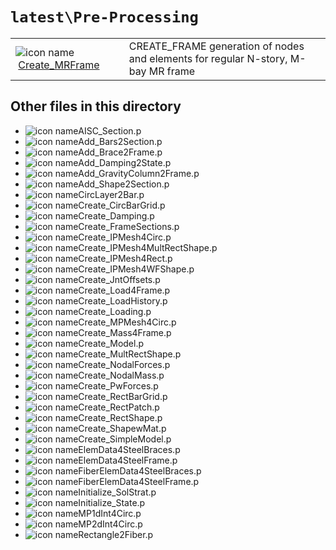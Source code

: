 <!-- <!DOCTYPE html> -->
<!-- <html lang="en"> -->
<!-- <body> -->
<!-- <a name="_top"></a>
<table width="100%"><tr><td align="left"><a href="../../index.md"><img alt="<" border="0" src="../../left.png">&nbsp;Master index</a></td>
<td align="right"><a href="index.md">Index for `latest\Pre-Processing`&nbsp;<img alt=">" border="0" src="../../right.png"></a></td></tr></table> -->

# `latest\Pre-Processing`

<table>
<tr><td><img src="../../matlab_logo.png" alt="icon name" class="icon">&nbsp;<a href="Create_MRFrame">Create_MRFrame</a></td><td>CREATE_FRAME generation of nodes and elements for regular N-story, M-bay MR frame </td></tr></table>

## Other files in this directory

<ul>
<li><img src="../../matlab_logo.png" alt="icon name" class="icon">AISC_Section.p</li><li><img src="../../matlab_logo.png" alt="icon name" class="icon">Add_Bars2Section.p</li><li><img src="../../matlab_logo.png" alt="icon name" class="icon">Add_Brace2Frame.p</li><li><img src="../../matlab_logo.png" alt="icon name" class="icon">Add_Damping2State.p</li><li><img src="../../matlab_logo.png" alt="icon name" class="icon">Add_GravityColumn2Frame.p</li><li><img src="../../matlab_logo.png" alt="icon name" class="icon">Add_Shape2Section.p</li><li><img src="../../matlab_logo.png" alt="icon name" class="icon">CircLayer2Bar.p</li><li><img src="../../matlab_logo.png" alt="icon name" class="icon">Create_CircBarGrid.p</li><li><img src="../../matlab_logo.png" alt="icon name" class="icon">Create_Damping.p</li><li><img src="../../matlab_logo.png" alt="icon name" class="icon">Create_FrameSections.p</li><li><img src="../../matlab_logo.png" alt="icon name" class="icon">Create_IPMesh4Circ.p</li><li><img src="../../matlab_logo.png" alt="icon name" class="icon">Create_IPMesh4MultRectShape.p</li><li><img src="../../matlab_logo.png" alt="icon name" class="icon">Create_IPMesh4Rect.p</li><li><img src="../../matlab_logo.png" alt="icon name" class="icon">Create_IPMesh4WFShape.p</li><li><img src="../../matlab_logo.png" alt="icon name" class="icon">Create_JntOffsets.p</li><li><img src="../../matlab_logo.png" alt="icon name" class="icon">Create_Load4Frame.p</li><li><img src="../../matlab_logo.png" alt="icon name" class="icon">Create_LoadHistory.p</li><li><img src="../../matlab_logo.png" alt="icon name" class="icon">Create_Loading.p</li><li><img src="../../matlab_logo.png" alt="icon name" class="icon">Create_MPMesh4Circ.p</li><li><img src="../../matlab_logo.png" alt="icon name" class="icon">Create_Mass4Frame.p</li><li><img src="../../matlab_logo.png" alt="icon name" class="icon">Create_Model.p</li><li><img src="../../matlab_logo.png" alt="icon name" class="icon">Create_MultRectShape.p</li><li><img src="../../matlab_logo.png" alt="icon name" class="icon">Create_NodalForces.p</li><li><img src="../../matlab_logo.png" alt="icon name" class="icon">Create_NodalMass.p</li><li><img src="../../matlab_logo.png" alt="icon name" class="icon">Create_PwForces.p</li><li><img src="../../matlab_logo.png" alt="icon name" class="icon">Create_RectBarGrid.p</li><li><img src="../../matlab_logo.png" alt="icon name" class="icon">Create_RectPatch.p</li><li><img src="../../matlab_logo.png" alt="icon name" class="icon">Create_RectShape.p</li><li><img src="../../matlab_logo.png" alt="icon name" class="icon">Create_ShapewMat.p</li><li><img src="../../matlab_logo.png" alt="icon name" class="icon">Create_SimpleModel.p</li><li><img src="../../matlab_logo.png" alt="icon name" class="icon">ElemData4SteelBraces.p</li><li><img src="../../matlab_logo.png" alt="icon name" class="icon">ElemData4SteelFrame.p</li><li><img src="../../matlab_logo.png" alt="icon name" class="icon">FiberElemData4SteelBraces.p</li><li><img src="../../matlab_logo.png" alt="icon name" class="icon">FiberElemData4SteelFrame.p</li><li><img src="../../matlab_logo.png" alt="icon name" class="icon">Initialize_SolStrat.p</li><li><img src="../../matlab_logo.png" alt="icon name" class="icon">Initialize_State.p</li><li><img src="../../matlab_logo.png" alt="icon name" class="icon">MP1dInt4Circ.p</li><li><img src="../../matlab_logo.png" alt="icon name" class="icon">MP2dInt4Circ.p</li><li><img src="../../matlab_logo.png" alt="icon name" class="icon">Rectangle2Fiber.p</li></ul>


<!-- <hr><address>Generated on Sat 19-Dec-2020 21:58:35 by <strong><a href="http://www.artefact.tk/software/matlab/m2html/" title="Matlab Documentation in HTML">m2html</a></strong> &copy; 2005</address> -->
<!-- </body> -->
<!-- </html> -->